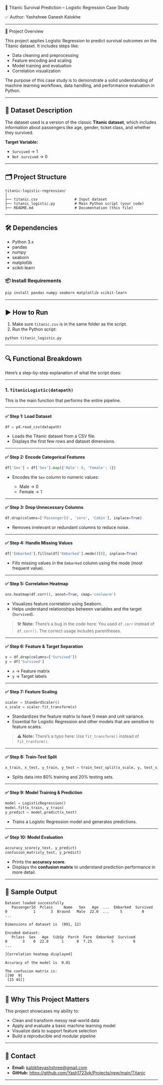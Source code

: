 🚢 Titanic Survival Prediction – Logistic Regression Case Study

✅ Author: Yashshree Ganesh Kalokhe

---

📌 Project Overview

This project applies Logistic Regression to predict survival outcomes on the Titanic dataset. It includes steps like:

* Data cleaning and preprocessing
* Feature encoding and scaling
* Model training and evaluation
* Correlation visualization

The purpose of this case study is to demonstrate a solid understanding of machine learning workflows, data handling, and performance evaluation in Python.

---

## 🧠 Dataset Description

The dataset used is a version of the classic **Titanic dataset**, which includes information about passengers like age, gender, ticket class, and whether they survived.

**Target Variable:**

* `Survived` -> 1
* `Not survived` -> 0

---

## 🗂️ Project Structure

```
titanic-logistic-regression/
│
├── titanic.csv                 # Input dataset
├── titanic_logistic.py         # Main Python script (your code)
├── README.md                   # Documentation (this file)
```

---

## 🛠️ Dependencies

* Python 3.x
* pandas
* numpy
* seaborn
* matplotlib
* scikit-learn

### 📦 Install Requirements

```bash
pip install pandas numpy seaborn matplotlib scikit-learn
```

---

## ▶️ How to Run

1. Make sure `titanic.csv` is in the same folder as the script.
2. Run the Python script:

```bash
python titanic_logistic.py
```

---

## 🔍 Functional Breakdown

Here’s a step-by-step explanation of what the script does:

---

### 1. `TitanicLogistic(datapath)`

This is the main function that performs the entire pipeline.

---

#### ✅ Step 1: Load Dataset

```python
df = pd.read_csv(datapath)
```

* Loads the Titanic dataset from a CSV file.
* Displays the first few rows and dataset dimensions.

---

#### ✅ Step 2: Encode Categorical Features

```python
df['Sex'] = df['Sex'].map({'Male': 0, 'Female': 1})
```

* Encodes the `Sex` column to numeric values:

  * Male → 0
  * Female → 1

---

#### ✅ Step 3: Drop Unnecessary Columns

```python
df.drop(columns=['PassengerId', 'zero', 'Cabin'], inplace=True)
```

* Removes irrelevant or redundant columns to reduce noise.

---

#### ✅ Step 4: Handle Missing Values

```python
df['Embarked'].fillna(df['Embarked'].mode()[0], inplace=True)
```

* Fills missing values in the `Embarked` column using the mode (most frequent value).

---

#### ✅ Step 5: Correlation Heatmap

```python
sns.heatmap(df.corr(), annot=True, cmap='coolwarm')
```

* Visualizes feature correlation using Seaborn.
* Helps understand relationships between variables and the target (`Survived`).

> 🛠️ **Note:** There’s a bug in the code here:
> You used `df.corr` instead of `df.corr()`. The correct usage includes parentheses.

---

#### ✅ Step 6: Feature & Target Separation

```python
x = df.drop(columns=['Survived'])
y = df['Survived']
```

* `x` → Feature matrix
* `y` → Target labels

---

#### ✅ Step 7: Feature Scaling

```python
scaler = StandardScaler()
x_scale = scaler.fit_transform(x)
```

* Standardizes the feature matrix to have 0 mean and unit variance.
* Essential for Logistic Regression and other models that are sensitive to feature scales.

> ⚠️ **Note:** There’s a typo here:
> Use `fit_transform()` instead of `fit_tranform()`.

---

#### ✅ Step 8: Train-Test Split

```python
x_train, x_test, y_train, y_test = train_test_split(x_scale, y, test_size=0.2, random_state=42)
```

* Splits data into 80% training and 20% testing sets.

---

#### ✅ Step 9: Model Training & Prediction

```python
model = LogisticRegression()
model.fit(x_train, y_train)
y_predict = model.predict(x_test)
```

* Trains a Logistic Regression model and generates predictions.

---

#### ✅ Step 10: Model Evaluation

```python
accuracy_score(y_test, y_predict)
confusion_matrix(y_test, y_predict)
```

* Prints the **accuracy score**.
* Displays the **confusion matrix** to understand prediction performance in more detail.

---

## 🧪 Sample Output

```
Dataset loaded successfully 
   PassengerId  Pclass     Name   Sex   Age  ...  Embarked  Survived
0            1       3  Braund   Male  22.0  ...     S         0
...

Dimensions of dataset is  (891, 12)

Encoded dataset:
   Pclass  Sex   Age  SibSp  Parch  Fare  Embarked  Survived
0       3    0  22.0      1      0  7.25         S         0
...

[Correlation heatmap displayed]

Accuracy of the model is  0.81

The confusion matrix is:
[[90  9]
 [15 45]]
```

---

## 💼 Why This Project Matters

This project showcases my ability to:

* Clean and transform messy real-world data
* Apply and evaluate a basic machine learning model
* Visualize data to support feature selection
* Build a reproducible and modular pipeline


---

## 📧 Contact

* **Email:** kalokheyashshree@gmail.com
* **GitHub:** https://github.com/Yash1723vk/Projects/new/main/Titanic

---
